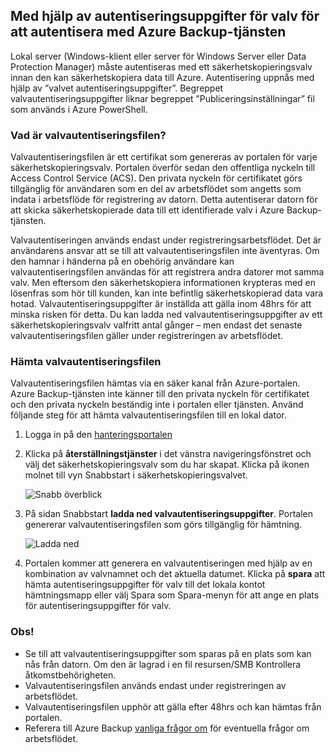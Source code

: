 ## <a name="using-vault-credentials-to-authenticate-with-the-azure-backup-service"></a>Med hjälp av autentiseringsuppgifter för valv för att autentisera med Azure Backup-tjänsten
Lokal server (Windows-klient eller server för Windows Server eller Data Protection Manager) måste autentiseras med ett säkerhetskopieringsvalv innan den kan säkerhetskopiera data till Azure. Autentisering uppnås med hjälp av ”valvet autentiseringsuppgifter”. Begreppet valvautentiseringsuppgifter liknar begreppet ”Publiceringsinställningar” fil som används i Azure PowerShell.

### <a name="what-is-the-vault-credential-file"></a>Vad är valvautentiseringsfilen?
Valvautentiseringsfilen är ett certifikat som genereras av portalen för varje säkerhetskopieringsvalv. Portalen överför sedan den offentliga nyckeln till Access Control Service (ACS). Den privata nyckeln för certifikatet görs tillgänglig för användaren som en del av arbetsflödet som angetts som indata i arbetsflöde för registrering av datorn. Detta autentiserar datorn för att skicka säkerhetskopierade data till ett identifierade valv i Azure Backup-tjänsten.

Valvautentiseringen används endast under registreringsarbetsflödet. Det är användarens ansvar att se till att valvautentiseringsfilen inte äventyras. Om den hamnar i händerna på en obehörig användare kan valvautentiseringsfilen användas för att registrera andra datorer mot samma valv. Men eftersom den säkerhetskopiera informationen krypteras med en lösenfras som hör till kunden, kan inte befintlig säkerhetskopierad data vara hotad. Valvautentiseringsuppgifter är inställda att gälla inom 48hrs för att minska risken för detta. Du kan ladda ned valvautentiseringsuppgifter av ett säkerhetskopieringsvalv valfritt antal gånger – men endast det senaste valvautentiseringsfilen gäller under registreringen av arbetsflödet.

### <a name="download-the-vault-credential-file"></a>Hämta valvautentiseringsfilen
Valvautentiseringsfilen hämtas via en säker kanal från Azure-portalen. Azure Backup-tjänsten inte känner till den privata nyckeln för certifikatet och den privata nyckeln beständig inte i portalen eller tjänsten. Använd följande steg för att hämta valvautentiseringsfilen till en lokal dator.

1. Logga in på den [hanteringsportalen](https://manage.windowsazure.com/)
2. Klicka på **återställningstjänster** i det vänstra navigeringsfönstret och välj det säkerhetskopieringsvalv som du har skapat. Klicka på ikonen molnet till vyn Snabbstart i säkerhetskopieringsvalvet.
   
   ![Snabb överblick](./media/backup-download-credentials/quickview.png)
3. På sidan Snabbstart **ladda ned valvautentiseringsuppgifter**. Portalen genererar valvautentiseringsfilen som görs tillgänglig för hämtning.
   
   ![Ladda ned](./media/backup-download-credentials/downloadvc.png)
4. Portalen kommer att generera en valvautentiseringen med hjälp av en kombination av valvnamnet och det aktuella datumet. Klicka på **spara** att hämta autentiseringsuppgifter för valv till det lokala kontot hämtningsmapp eller välj Spara som Spara-menyn för att ange en plats för autentiseringsuppgifter för valv.

### <a name="note"></a>Obs!
* Se till att valvautentiseringsuppgifter som sparas på en plats som kan nås från datorn. Om den är lagrad i en fil resursen/SMB Kontrollera åtkomstbehörigheten.
* Valvautentiseringsfilen används endast under registreringen av arbetsflödet.
* Valvautentiseringsfilen upphör att gälla efter 48hrs och kan hämtas från portalen.
* Referera till Azure Backup [vanliga frågor om](../articles/backup/backup-azure-backup-faq.md) för eventuella frågor om arbetsflödet.

